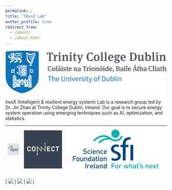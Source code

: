 ```yaml
---
permalink: /
title: "IResX Lab"
author_profile: true
redirect_from: 
  - /about/
  - /about.html
---
```


![](https://github.com/JinZhaoTCD/JinZhaoTCD.github.io/blob/master/images/TCD_logo.png)

IresX (Intelligent & resilient energy system) Lab is a research group led by Dr. Jin Zhao at Trinity College Dublin, Ireland.
Our goal is to secure energy system operation using emerging techniques such as AI, optimization, and statistics.


| ![](https://github.com/JinZhaoTCD/JinZhaoTCD.github.io/blob/master/images/EPA_logo.jpg) | ![](https://github.com/JinZhaoTCD/JinZhaoTCD.github.io/blob/master/images/Connect_logo.jpg) | ![](https://github.com/JinZhaoTCD/JinZhaoTCD.github.io/blob/master/images/SFI_logo.jpg) |
|---|---|---|

| <img src="EPA_logo.jpg" width="150"> | <img src="Connect_logo.jpg" width="150"> | <img src="SFI_logo.jpg" width="150"> |
